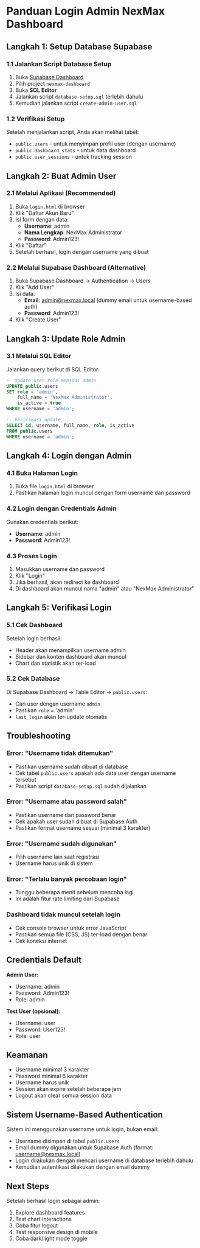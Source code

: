 # Panduan Login Admin NexMax Dashboard

## Langkah 1: Setup Database Supabase

### 1.1 Jalankan Script Database Setup
1. Buka [Supabase Dashboard](https://supabase.com/dashboard)
2. Pilih project `nexmax-dashboard`
3. Buka **SQL Editor**
4. Jalankan script `database-setup.sql` terlebih dahulu
5. Kemudian jalankan script `create-admin-user.sql`

### 1.2 Verifikasi Setup
Setelah menjalankan script, Anda akan melihat tabel:
- `public.users` - untuk menyimpan profil user (dengan username)
- `public.dashboard_stats` - untuk data dashboard
- `public.user_sessions` - untuk tracking session

## Langkah 2: Buat Admin User

### 2.1 Melalui Aplikasi (Recommended)
1. Buka `login.html` di browser
2. Klik "Daftar Akun Baru"
3. Isi form dengan data:
   - **Username**: admin
   - **Nama Lengkap**: NexMax Administrator
   - **Password**: Admin123!
4. Klik "Daftar"
5. Setelah berhasil, login dengan username yang dibuat

### 2.2 Melalui Supabase Dashboard (Alternative)
1. Buka Supabase Dashboard → Authentication → Users
2. Klik "Add User"
3. Isi data:
   - **Email**: admin@nexmax.local (dummy email untuk username-based auth)
   - **Password**: Admin123!
4. Klik "Create User"

## Langkah 3: Update Role Admin

### 3.1 Melalui SQL Editor
Jalankan query berikut di SQL Editor:

```sql
-- Update user role menjadi admin
UPDATE public.users 
SET role = 'admin', 
    full_name = 'NexMax Administrator',
    is_active = true
WHERE username = 'admin';

-- Verifikasi update
SELECT id, username, full_name, role, is_active 
FROM public.users 
WHERE username = 'admin';
```

## Langkah 4: Login dengan Admin

### 4.1 Buka Halaman Login
1. Buka file `login.html` di browser
2. Pastikan halaman login muncul dengan form username dan password

### 4.2 Login dengan Credentials Admin
Gunakan credentials berikut:
- **Username**: admin
- **Password**: Admin123!

### 4.3 Proses Login
1. Masukkan username dan password
2. Klik "Login"
3. Jika berhasil, akan redirect ke dashboard
4. Di dashboard akan muncul nama "admin" atau "NexMax Administrator"

## Langkah 5: Verifikasi Login

### 5.1 Cek Dashboard
Setelah login berhasil:
- Header akan menampilkan username admin
- Sidebar dan konten dashboard akan muncul
- Chart dan statistik akan ter-load

### 5.2 Cek Database
Di Supabase Dashboard → Table Editor → `public.users`:
- Cari user dengan username `admin`
- Pastikan `role` = 'admin'
- `last_login` akan ter-update otomatis

## Troubleshooting

### Error: "Username tidak ditemukan"
- Pastikan username sudah dibuat di database
- Cek tabel `public.users` apakah ada data user dengan username tersebut
- Pastikan script `database-setup.sql` sudah dijalankan

### Error: "Username atau password salah"
- Pastikan username dan password benar
- Cek apakah user sudah dibuat di Supabase Auth
- Pastikan format username sesuai (minimal 3 karakter)

### Error: "Username sudah digunakan"
- Pilih username lain saat registrasi
- Username harus unik di sistem

### Error: "Terlalu banyak percobaan login"
- Tunggu beberapa menit sebelum mencoba lagi
- Ini adalah fitur rate limiting dari Supabase

### Dashboard tidak muncul setelah login
- Cek console browser untuk error JavaScript
- Pastikan semua file (CSS, JS) ter-load dengan benar
- Cek koneksi internet

## Credentials Default

**Admin User:**
- Username: admin
- Password: Admin123!
- Role: admin

**Test User (opsional):**
- Username: user
- Password: User123!
- Role: user

## Keamanan

- Username minimal 3 karakter
- Password minimal 6 karakter
- Username harus unik
- Session akan expire setelah beberapa jam
- Logout akan clear semua session data

## Sistem Username-Based Authentication

Sistem ini menggunakan username untuk login, bukan email:
- Username disimpan di tabel `public.users`
- Email dummy digunakan untuk Supabase Auth (format: username@nexmax.local)
- Login dilakukan dengan mencari username di database terlebih dahulu
- Kemudian autentikasi dilakukan dengan email dummy

## Next Steps

Setelah berhasil login sebagai admin:
1. Explore dashboard features
2. Test chart interactions
3. Coba fitur logout
4. Test responsive design di mobile
5. Coba dark/light mode toggle 